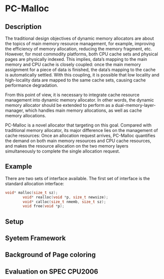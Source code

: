 PC-Malloc
=========
Description
---------
The traditional design objectives of dynamic memory allocators are about the topics of main memory resource management, for example, improving the efficiency of memory allocation, reducing the memory fragment, etc. However, for most commodity platforms, both CPU cache sets and physical pages are physically indexed. This implies, data’s mapping to the main memory and CPU cache is closely coupled: once the main memory assignment for a piece of data is finished, the data’s mapping to the cache is automatically settled. With this coupling, it is possible that low locality and high-locality data are mapped to the same cache sets, causing cache performance degradation.

From this point of view, it is necessary to integrate cache resource management into dynamic memory allocator. In other words, the dynamic memory allocator should be extended to perform as a dual-memory-layer-manager, which handles main memory allocations, as well as cache memory allocations.

PC-Malloc is a novel allocator that targeting on this goal. Compared with traditional memory allocator, its major difference lies on the management of cache resources: Once an allocation request arrives, PC-Malloc quantifies the demand on both main memory resources and CPU cache resources, and makes the resource allocation on the two memory layers simultaneously to complete the single allocation request.

Example
---------
There are two sets of interface available. The first set of interface is the standard allocation interface:
```c
void* malloc(size_t sz);
        void* realloc(void *p, size_t newsize);
        void* calloc(size_t nmemb, size_t sz);
        void free(void *p);
```

Setup
---------
Syetem Framework
---------
Background of Page coloring
---------
Evaluation on SPEC CPU2006
---------
